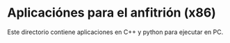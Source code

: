 Aplicaciónes para el anfitrión (x86)
====================================

Este directorio contiene aplicaciones en C++ y python para ejecutar en PC.